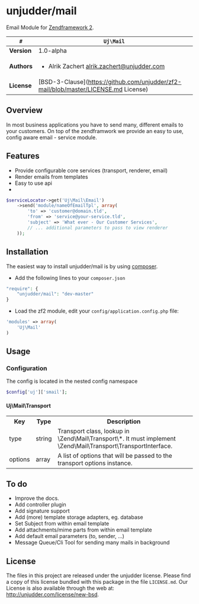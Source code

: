 # unjudder/mail

Email Module for [Zendframework 2](http://framework.zend.com/ "Almost Genius").

   `#`          | `Uj\Mail`
----------------|----------
**Version**     | 1.0-alpha
**Authors**     | <ul><li>Alrik Zachert <alrik.zachert@unjudder.com></li></ul>
**License**     | [BSD-3-Clause](https://github.com/unjudder/zf2-mail/blob/master/LICENSE.md License)

## Overview

In most business applications you have to send many, different 
emails to your customers. On top of the zendframwork we provide
an easy to use, config aware email - service module.

## Features

- Provide configurable core services (transport, renderer, email)
- Render emails from templates
- Easy to use api
- 
```php
$serviceLocator->get('Uj\Mail\Email')
	->send('module/nameOfEmailTpl', array(
		'to' => 'customer@domain.tld',
		'from' => 'service@your-service.tld',
		'subject' => 'What ever - Our Customer Services',
		// ... additional parameters to pass to view renderer
	));
```

## Installation

The easiest way to install unjudder/mail is by using [composer](http://getcomposer.org "composer - package manager").

- Add the following lines to your `composer.json`

```php
"require": {
	"unjudder/mail": "dev-master"
}
```

- Load the zf2 module, edit your `config/application.config.php` file:

```php
'modules' => array(
	'Uj\Mail'
)
```

## Usage

### Configuration

The config is located in the nested config namespace 
```php
$config['uj']['smail'];
```
#### Uj\Mail\Transport

<table>
  <tr>
    <th>Key</th><th>Type</th><th>Description</th>
  </tr>
  <tr>
    <td>type</td>
	<td>string</td>
	<td>
		Transport class, lookup in \Zend\Mail\Transport\*.
		It must implement \Zend\Mail\Transport\TransportInterface.
	</td>
  </tr>
  <tr>
	<td>options</td>
	<td>array</td>
	<td>A list of options that will be passed to the transport options instance.</td>
  </tr>
</table>

## To do

- Improve the docs.
- Add controller plugin
- Add signature support
- Add (more) template storage adapters, eg. database
- Set Subject from within email template
- Add attachments/mime parts from within email template
- Add default email parameters (to, sender, ...)
- Message Queue/Cli Tool for sending many mails in background

## License

The files in this project are released under the unjudder license.
Please find a copy of this license bundled with this package in the file `LICENSE.md`.
Our License is also available through the web at: http://unjudder.com/license/new-bsd.
